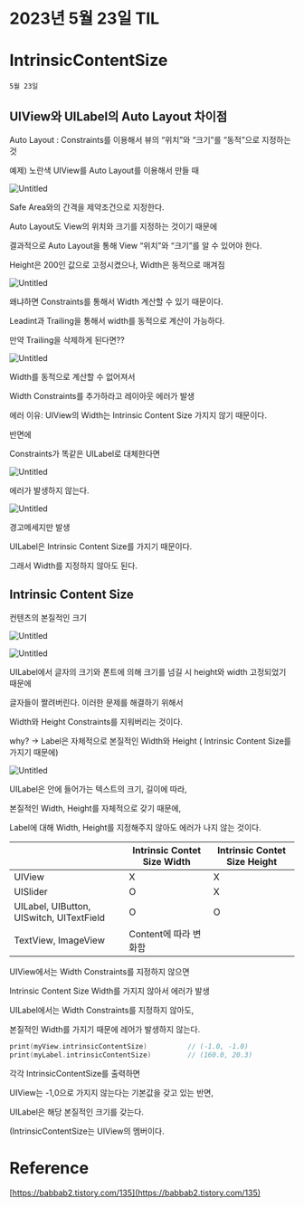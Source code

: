 # 2023년 5월 23일 TIL

# ****IntrinsicContentSize****

`5월 23일`

## UIView와 UILabel의 Auto Layout 차이점

Auto Layout : Constraints를 이용해서 뷰의 “위치”와 “크기”를 “동적”으로 지정하는 것

예제) 노란색 UIView를 Auto Layout를 이용해서 만들 때

![Untitled](https://s3-us-west-2.amazonaws.com/secure.notion-static.com/38e6dce6-8921-4559-8c43-e72f5f3fb91b/Untitled.png)

Safe Area와의 간격을 제약조건으로 지정한다.

Auto Layout도 View의 위치와 크기를 지정하는 것이기 때문에

결과적으로 Auto Layout을 통해 View “위치”와 “크기”를 알 수 있어야 한다.

Height은 200인 값으로 고정시켰으나, Width은 동적으로 매겨짐

![Untitled](https://s3-us-west-2.amazonaws.com/secure.notion-static.com/cb00b0ca-42a3-4ffb-a1d5-304b1e3af3a8/Untitled.png)

왜냐하면 Constraints를 통해서 Width 계산할 수 있기 때문이다.

Leadint과 Trailing을 통해서 width를 동적으로 계산이 가능하다.

만약 Trailing을 삭제하게 된다면??

![Untitled](https://s3-us-west-2.amazonaws.com/secure.notion-static.com/9223091a-0ca4-4569-bf46-43ecfad0f008/Untitled.png)

Width를 동적으로 계산할 수 없어져서 

Width Constraints를 추가하라고  레이아웃 에러가 발생

에러 이유: UIView의 Width는 Intrinsic Content Size 가지지 않기 때문이다.

반면에

Constraints가 똑같은 UILabel로 대체한다면

![Untitled](https://s3-us-west-2.amazonaws.com/secure.notion-static.com/3107cba1-46af-465c-9a28-7c54f1bd7d38/Untitled.png)

에러가 발생하지 않는다.

![Untitled](https://s3-us-west-2.amazonaws.com/secure.notion-static.com/9530d2b9-872b-4ca7-b9a8-5d4db66e2522/Untitled.png)

경고메세지만 발생

UILabel은 Intrinsic Content Size를 가지기 때문이다.

그래서 Width를 지정하지 않아도 된다.

## Intrinsic Content Size

컨텐츠의 본질적인 크기

![Untitled](https://s3-us-west-2.amazonaws.com/secure.notion-static.com/017b63d2-a3ee-4292-be02-4fc039c1bd45/Untitled.png)

![Untitled](https://s3-us-west-2.amazonaws.com/secure.notion-static.com/814facd6-425e-4fbc-94e8-ad44429e3825/Untitled.png)

UILabel에서 글자의 크기와 폰트에 의해 크기를 넘길 시 height와 width 고정되었기 때문에

글자들이 짤려버린다. 이러한 문제를 해결하기 위해서

Width와 Height Constraints를 지워버리는 것이다.

why? → Label은 자체적으로 본질적인 Width와 Height ( Intrinsic Content Size를 가지기 때문에)

![Untitled](https://s3-us-west-2.amazonaws.com/secure.notion-static.com/ee278a36-5d83-4db8-8eed-612f4c87b97a/Untitled.png)

UILabel은 안에 들어가는 텍스트의 크기, 길이에 따라,

본질적인 Width, Height를 자체적으로 갖기 때문에,

Label에 대해 Width, Height를 지정해주지 않아도 에러가 나지 않는 것이다.

|  | Intrinsic Contet Size Width | Intrinsic Contet Size Height |
| --- | --- | --- |
| UIView | X | X |
| UISlider | O | X |
| UILabel, UIButton, UISwitch, UITextField | O | O |
| TextView, ImageView | Content에 따라 변화함 |  |

UIView에서는 Width Constraints를 지정하지 않으면

Intrinsic Content Size Width를 가지지 않아서 에러가 발생

UILabel에서는 Width Constraints를 지정하지 않아도,

본질적인 Width를 가지기 때문에 레어가 발생하지 않는다.

```swift
print(myView.intrinsicContentSize)          // (-1.0, -1.0)
print(myLabel.intrinsicContentSize)         // (160.0, 20.3)
```

각각 IntrinsicContentSize를 출력하면

UIView는 -1,0으로 가지지 않는다는 기본값을 갖고 있는 반면,

UILabel은 해당 본질적인 크기를 갖는다.

(IntrinsicContentSize는 UIView의 멤버이다.

# Reference

[https://babbab2.tistory.com/135](https://babbab2.tistory.com/135)

